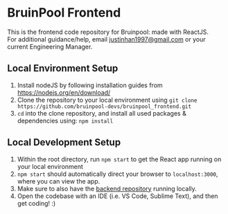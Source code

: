 # BruinPool Frontend

This is the frontend code repository for Bruinpool: made with ReactJS.<br>
For additional guidance/help, email justinhan1997@gmail.com or your current Engineering Manager.

## Local Environment Setup

1. Install nodeJS by following installation guides from https://nodejs.org/en/download/
2. Clone the repository to your local environment using `git clone https://github.com/bruinpool-devs/bruinpool_frontend.git`
3. `cd` into the clone repository, and install all used packages & dependencies using:
   `npm install`

## Local Development Setup

1. Within the root directory, run `npm start` to get the React app running on your local environment
2. `npm start` should automatically direct your browser to `localhost:3000`, where you can view the app.
3. Make sure to also have the [backend repository](https://github.com/bruinpool-devs/BruinPool_backEnd) running locally.
4. Open the codebase with an IDE (i.e. VS Code, Sublime Text), and then get coding! :)
